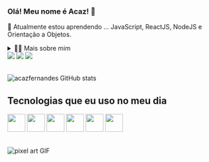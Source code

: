 <!-- Título principal -->
### Olá! Meu nome é Acaz! 👋
<!-- Seção secundária -->
🌱 Atualmente estou aprendendo ... JavaScript, ReactJS, NodeJS e Orientação a Objetos.

<!-- Dropdown -->
<details>
  <summary>👨‍💻 Mais sobre mim</summary>

  - 💬 Tenho 30 anos, já atuo na área de tecnologia desde 2018, começando como estagiário de TI, passando para Analista de Suporte, Analista de TI, Analista de Infraestrutura. Responsável por implantação, integração e sustentação de diversas tecnologias como, Windows Server, File Server, Print Server, Active Directory, GPO, ZABBIX + GRAFANA, OCS Inventory + GLPI. Criação de documentações como SLA, Política de Segurança da Informação entre deversas outras tecnologias.

  - ⚡ Hoje estou unindo meus conhecimentos e ideias para desenvolver novas habilidades para em tornar um desenvolvedor.
</details>

<div style="display: inline_block">
  <a href="https://www.linkedin.com/in/acaz-fernandes/" style="text-decoration: none;">
    <img src="https://img.shields.io/badge/LinkedIn-0077B5?style=for-the-badge&logo=linkedin&logoColor=white">
  </a>
  <a href="mailto:acazfernandess@gmail.com" style="text-decoration: none;">
    <img src="https://img.shields.io/badge/Gmail-D14836?style=for-the-badge&logo=gmail&logoColor=white">
  </a>
  <a href="https://wa.me/5585982216970" style="text-decoration: none;">
    <img src="https://img.shields.io/badge/WhatsApp-25D366?style=for-the-badge&logo=whatsapp&logoColor=white">
  </a>
</div>

<br>

<!-- GitHub Stats -->
  ![acazfernandes GitHub stats](https://github-readme-stats.vercel.app/api?username=acazfernandes\&rank_icon=github)


<!-- Seção das tecnologias utilizadas -->
## Tecnologias que eu uso no meu dia
<div style="display: inline_block">
  <img src="https://cdn.jsdelivr.net/gh/devicons/devicon@latest/icons/html5/html5-original.svg" width="40" />
  <img src="https://cdn.jsdelivr.net/gh/devicons/devicon@latest/icons/css3/css3-original.svg" width="40" />
  <img src="https://cdn.jsdelivr.net/gh/devicons/devicon@latest/icons/javascript/javascript-original.svg" width="40" />
  <img src="https://cdn.jsdelivr.net/gh/devicons/devicon@latest/icons/react/react-original-wordmark.svg" width="40" />
  <img src="https://cdn.jsdelivr.net/gh/devicons/devicon@latest/icons/nodejs/nodejs-original-wordmark.svg" width="40" />
  <img src="https://cdn.jsdelivr.net/gh/devicons/devicon@latest/icons/mysql/mysql-original-wordmark.svg" width="40" />
</div><br/>

<!-- GIF -->
![pixel art GIF](https://github.com/user-attachments/assets/7b74a2ca-e3e7-49c0-b376-bb134bd33d10)

